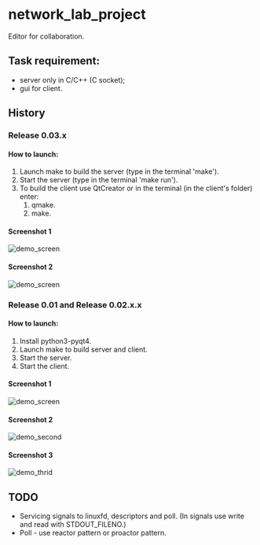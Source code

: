 # network_lab_project
Editor for collaboration. 

## Task requirement:
* server only in C/C++ (C socket);
* gui for client.

## History 

### Release 0.03.x

#### How to launch:
1. Launch make to build the server (type in the terminal 'make').
2. Start the server (type in the terminal 'make run').
3. To build the client use QtCreator or in the terminal (in the client's folder) enter:
    1. qmake.
    2. make.

#### Screenshot 1
![demo_screen](https://user-images.githubusercontent.com/32968460/36067861-91066de0-0ec7-11e8-841c-1a8e230fc482.png)

#### Screenshot 2
![demo_screen](https://user-images.githubusercontent.com/32968460/36072138-ca17f5ce-0f1a-11e8-8d3d-dbd8458b6834.png)

### Release 0.01 and Release 0.02.x.x

#### How to launch:
1. Install python3-pyqt4.
2. Launch make to build server and client.
3. Start the server.
4. Start the client.

#### Screenshot 1
![demo_screen](https://user-images.githubusercontent.com/32968460/34411660-63ba9440-ebd8-11e7-8215-6958b7eef73e.png)

#### Screenshot 2
![demo_second](https://user-images.githubusercontent.com/32968460/34445288-1004c298-ecd3-11e7-8870-4c83416571fd.png)

#### Screenshot 3
![demo_thrid](https://user-images.githubusercontent.com/32968460/34482638-8af9e4a4-efb9-11e7-8eb7-9f56e03d0914.png)

## TODO
* Servicing signals to linuxfd, descriptors and poll. (In signals use write and read with STDOUT_FILENO.)
* Poll - use reactor pattern or proactor pattern.
